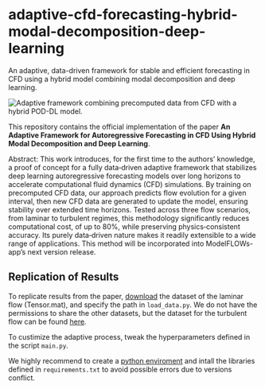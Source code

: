 # adaptive-cfd-forecasting-hybrid-modal-decomposition-deep-learning
An adaptive, data-driven framework for stable and efficient forecasting in CFD using a hybrid model combining modal decomposition and deep learning.

![Adaptive framework combining precomputed data from CFD with a hybrid POD-DL model.](https://github.com/user-attachments/assets/302acc9d-087a-4299-a066-3396aeaa5912)

This repository contains the official implementation of the paper **An Adaptive Framework for Autoregressive Forecasting in CFD Using Hybrid Modal Decomposition and Deep Learning**.

Abstract:
This work introduces, for the first time to the authors’ knowledge, a proof of concept for a fully data‑driven adaptive framework that stabilizes deep learning autoregressive forecasting models over long horizons to accelerate computational fluid dynamics (CFD) simulations. By training on precomputed CFD data, our approach predicts flow evolution for a given interval, then new CFD data are generated to update the model, ensuring stability over extended time horizons. Tested across three flow scenarios, from laminar to turbulent regimes, this methodology significantly reduces computational cost, of up to $80\%$, while preserving physics‐consistent accuracy. Its purely data‑driven nature makes it readily extensible to a wide range of applications. This method will be incorporated into ModelFLOWs-app’s next version release.

## Replication of Results
To replicate results from the paper, [download](https://drive.google.com/drive/folders/1_MkWVuWWoE3hGKPT0FbCba234KJ06kQo) the dataset of the laminar flow (Tensor.mat), and specify the path in `load_data.py`. We do not have the permissions to share the other datasets, but the dataset for the turbulent flow can be found [here](https://github.com/mendezVKI/MODULO/tree/master/download_all_data_exercises).

To custimize the adaptive process, tweak the hyperparameters defined in the script `main.py`.

We highly recommend to create a [python enviroment](https://www.freecodecamp.org/news/how-to-setup-virtual-environments-in-python/) and intall the libraries defined in `requirements.txt` to avoid possible errors due to versions conflict.
